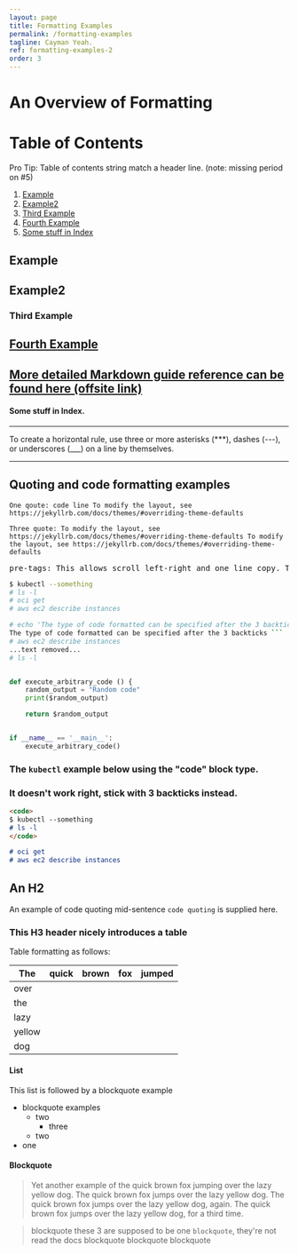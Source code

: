 ```yaml
---
layout: page
title: Formatting Examples
permalink: /formatting-examples
tagline: Cayman Yeah.
ref: formatting-examples-2
order: 3
---
```

# An Overview of Formatting

<!-- begin toc -->
# Table of Contents
Pro Tip: Table of contents string match a header line. (note: missing period on #5)
1. [Example](#example)
2. [Example2](#example2)
3. [Third Example](#third-example)
4. [Fourth Example](#fourth-examplehttpwwwfourthexamplecom)
5. [Some stuff in Index](#some-stuff-in-index)


## Example
## Example2
### Third Example
## [Fourth Example](http://www.fourthexample.com)
<!-- end toc -->

## [More detailed Markdown guide reference can be found here (offsite link)](https://www.markdownguide.org/basic-syntax/)

#### Some stuff in Index.

---

To create a horizontal rule, use three or more asterisks (***), dashes (---), or underscores (___) on a line by themselves.

***

## Quoting and code formatting examples

`One qoute: code line To modify the layout, see https://jekyllrb.com/docs/themes/#overriding-theme-defaults`

```Three quote: To modify the layout, see https://jekyllrb.com/docs/themes/#overriding-theme-defaults To modify the layout, see https://jekyllrb.com/docs/themes/#overriding-theme-defaults```

<pre>pre-tags: This allows scroll left-right and one line copy. To modify the layout, see https://jekyllrb.com/docs/themes/#overriding-theme-defaults To modify the layout, see https://jekyllrb.com/docs/themes/#overriding-theme-defaults</pre>

``` bash 
$ kubectl --something
# ls -l
# oci get
# aws ec2 describe instances
```

```bash
# echo 'The type of code formatted can be specified after the 3 backticks ```'
The type of code formatted can be specified after the 3 backticks ```
# aws ec2 describe instances
...text removed...
# ls -l
```

```python

def execute_arbitrary_code () {
    random_output = "Random code"
    print($random_output)

    return $random_output


if __name__ == '__main__':
    execute_arbitrary_code()


```

### The `kubectl` example below using the "code" block type.
### It doesn't work right, stick with 3 backticks instead.
```markdown
<code>
$ kubectl --something
# ls -l
</code>
```

```markdown
# oci get
# aws ec2 describe instances
```

## An H2
An example of code quoting mid-sentence `code quoting` is supplied here.

### This H3 header nicely introduces a table
Table formatting as follows:

|  The | quick | brown | fox | jumped |
|---|---|---|---|---|
|  over |   |   |   |   |
|  the |   |   |   |   |
|  lazy |   |   |   |   |
|  yellow |   |   |   |   |
|  dog |   |   |   |   |

#### List
This list is followed by a blockquote example
* blockquote examples 
  * two
    * three
  * two
* one

#### Blockquote
> Yet another example of the quick brown fox jumping over the lazy yellow dog. 
The quick brown fox jumps over the lazy yellow dog.
The quick brown fox jumps over the lazy yellow dog, again.
The quick brown fox jumps over the lazy yellow dog, for a third time.

> blockquote these 3 are supposed to be one `blockquote`, they're not read the docs
> blockquote
> blockquote
> blockquote

